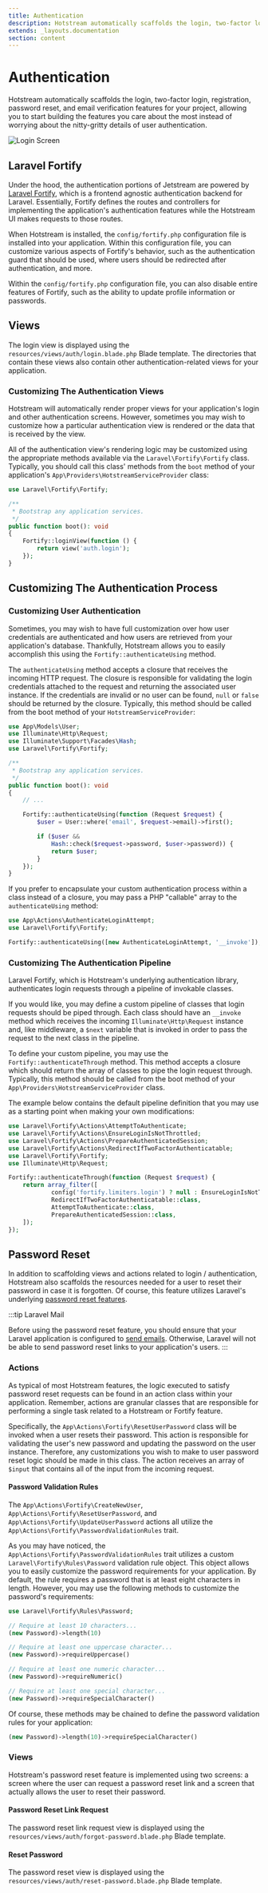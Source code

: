 ```yaml
---
title: Authentication
description: Hotstream automatically scaffolds the login, two-factor login, registration, password reset, and email verification features for your project, allowing you to start building the features you care about the most instead of worrying about the nitty-gritty details of user authentication.
extends: _layouts.documentation
section: content
---
```


# Authentication

Hotstream automatically scaffolds the login, two-factor login, registration, password reset, and email verification features for your project, allowing you to start building the features you care about the most instead of worrying about the nitty-gritty details of user authentication.

![Login Screen](/assets/img/login-screen.png)

## Laravel Fortify

Under the hood, the authentication portions of Jetstream are powered by [Laravel Fortify](https://github.com/laravel/fortify), which is a frontend agnostic authentication backend for Laravel. Essentially, Fortify defines the routes and controllers for implementing the application's authentication features while the Hotstream UI makes requests to those routes.

When Hotstream is installed, the `config/fortify.php` configuration file is installed into your application. Within this configuration file, you can customize various aspects of Fortify's behavior, such as the authentication guard that should be used, where users should be redirected after authentication, and more.

Within the `config/fortify.php` configuration file, you can also disable entire features of Fortify, such as the ability to update profile information or passwords.

## Views

The login view is displayed using the `resources/views/auth/login.blade.php` Blade template. The directories that contain these views also contain other authentication-related views for your application.

### Customizing The Authentication Views

Hotstream will automatically render proper views for your application's login and other authentication screens. However, sometimes you may wish to customize how a particular authentication view is rendered or the data that is received by the view.

All of the authentication view's rendering logic may be customized using the appropriate methods available via the `Laravel\Fortify\Fortify` class. Typically, you should call this class' methods from the `boot` method of your application's `App\Providers\HotstreamServiceProvider` class:

```php
use Laravel\Fortify\Fortify;

/**
 * Bootstrap any application services.
 */
public function boot(): void
{
    Fortify::loginView(function () {
        return view('auth.login');
    });
}
```

## Customizing The Authentication Process

### Customizing User Authentication

Sometimes, you may wish to have full customization over how user credentials are authenticated and how users are retrieved from your application's database. Thankfully, Hotstream allows you to easily accomplish this using the `Fortify::authenticateUsing` method.

The `authenticateUsing` method accepts a closure that receives the incoming HTTP request. The closure is responsible for validating the login credentials attached to the request and returning the associated user instance. If the credentials are invalid or no user can be found, `null` or `false` should be returned by the closure. Typically, this method should be called from the boot method of your `HotstreamServiceProvider`:

```php
use App\Models\User;
use Illuminate\Http\Request;
use Illuminate\Support\Facades\Hash;
use Laravel\Fortify\Fortify;

/**
 * Bootstrap any application services.
 */
public function boot(): void
{
    // ...

    Fortify::authenticateUsing(function (Request $request) {
        $user = User::where('email', $request->email)->first();

        if ($user &&
            Hash::check($request->password, $user->password)) {
            return $user;
        }
    });
}
```

If you prefer to encapsulate your custom authentication process within a class instead of a closure, you may pass a PHP "callable" array to the `authenticateUsing` method:

```php
use App\Actions\AuthenticateLoginAttempt;
use Laravel\Fortify\Fortify;

Fortify::authenticateUsing([new AuthenticateLoginAttempt, '__invoke']);
```

### Customizing The Authentication Pipeline

Laravel Fortify, which is Hotstream's underlying authentication library, authenticates login requests through a pipeline of invokable classes.

If you would like, you may define a custom pipeline of classes that login requests should be piped through. Each class should have an `__invoke` method which receives the incoming `Illuminate\Http\Request` instance and, like middleware, a `$next` variable that is invoked in order to pass the request to the next class in the pipeline.

To define your custom pipeline, you may use the `Fortify::authenticateThrough` method. This method accepts a closure which should return the array of classes to pipe the login request through. Typically, this method should be called from the boot method of your `App\Providers\HotstreamServiceProvider` class.

The example below contains the default pipeline definition that you may use as a starting point when making your own modifications:

```php
use Laravel\Fortify\Actions\AttemptToAuthenticate;
use Laravel\Fortify\Actions\EnsureLoginIsNotThrottled;
use Laravel\Fortify\Actions\PrepareAuthenticatedSession;
use Laravel\Fortify\Actions\RedirectIfTwoFactorAuthenticatable;
use Laravel\Fortify\Fortify;
use Illuminate\Http\Request;

Fortify::authenticateThrough(function (Request $request) {
    return array_filter([
            config('fortify.limiters.login') ? null : EnsureLoginIsNotThrottled::class,
            RedirectIfTwoFactorAuthenticatable::class,
            AttemptToAuthenticate::class,
            PrepareAuthenticatedSession::class,
    ]);
});
```

## Password Reset

In addition to scaffolding views and actions related to login / authentication, Hotstream also scaffolds the resources needed for a user to reset their password in case it is forgotten. Of course, this feature utilizes Laravel's underlying [password reset features](https://laravel.com/docs/passwords).

:::tip Laravel Mail

Before using the password reset feature, you should ensure that your Laravel application is configured to [send emails](https://laravel.com/docs/mail). Otherwise, Laravel will not be able to send password reset links to your application's users.
:::

### Actions

As typical of most Hotstream features, the logic executed to satisfy password reset requests can be found in an action class within your application. Remember, actions are granular classes that are responsible for performing a single task related to a Hotstream or Fortify feature.

Specifically, the `App\Actions\Fortify\ResetUserPassword` class will be invoked when a user resets their password. This action is responsible for validating the user's new password and updating the password on the user instance. Therefore, any customizations you wish to make to user password reset logic should be made in this class. The action receives an array of `$input` that contains all of the input from the incoming request.

#### Password Validation Rules

The `App\Actions\Fortify\CreateNewUser`, `App\Actions\Fortify\ResetUserPassword`, and `App\Actions\Fortify\UpdateUserPassword` actions all utilize the `App\Actions\Fortify\PasswordValidationRules` trait.

As you may have noticed, the `App\Actions\Fortify\PasswordValidationRules` trait utilizes a custom `Laravel\Fortify\Rules\Password` validation rule object. This object allows you to easily customize the password requirements for your application. By default, the rule requires a password that is at least eight characters in length. However, you may use the following methods to customize the password's requirements:

```php
use Laravel\Fortify\Rules\Password;

// Require at least 10 characters...
(new Password)->length(10)

// Require at least one uppercase character...
(new Password)->requireUppercase()

// Require at least one numeric character...
(new Password)->requireNumeric()

// Require at least one special character...
(new Password)->requireSpecialCharacter()
```

Of course, these methods may be chained to define the password validation rules for your application:

```php
(new Password)->length(10)->requireSpecialCharacter()
```

### Views

Hotstream's password reset feature is implemented using two screens: a screen where the user can request a password reset link and a screen that actually allows the user to reset their password.

#### Password Reset Link Request

The password reset link request view is displayed using the `resources/views/auth/forgot-password.blade.php` Blade template.

#### Reset Password

The password reset view is displayed using the `resources/views/auth/reset-password.blade.php` Blade template.
